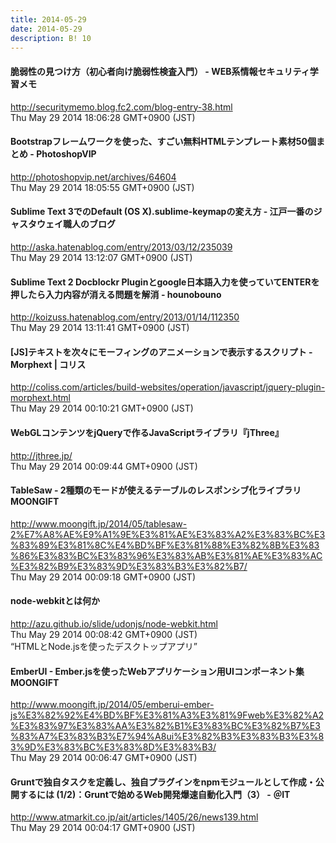 ```yaml
---
title: 2014-05-29
date: 2014-05-29
description: B! 10
---
```


#### 脆弱性の見つけ方（初心者向け脆弱性検査入門） - WEB系情報セキュリティ学習メモ
http://securitymemo.blog.fc2.com/blog-entry-38.html<br>
Thu May 29 2014 18:06:28 GMT+0900 (JST)<br>


#### Bootstrapフレームワークを使った、すごい無料HTMLテンプレート素材50個まとめ - PhotoshopVIP
http://photoshopvip.net/archives/64604<br>
Thu May 29 2014 18:05:55 GMT+0900 (JST)<br>


#### Sublime Text 3でのDefault (OS X).sublime-keymapの変え方 - 江戸一番のジャスタウェイ職人のブログ
http://aska.hatenablog.com/entry/2013/03/12/235039<br>
Thu May 29 2014 13:12:07 GMT+0900 (JST)<br>


#### Sublime Text 2 Docblockr Pluginとgoogle日本語入力を使っていてENTERを押したら入力内容が消える問題を解消 - hounobouno
http://koizuss.hatenablog.com/entry/2013/01/14/112350<br>
Thu May 29 2014 13:11:41 GMT+0900 (JST)<br>


####   [JS]テキストを次々にモーフィングのアニメーションで表示するスクリプト -Morphext | コリス
http://coliss.com/articles/build-websites/operation/javascript/jquery-plugin-morphext.html<br>
Thu May 29 2014 00:10:21 GMT+0900 (JST)<br>


#### WebGLコンテンツをjQueryで作るJavaScriptライブラリ『jThree』
http://jthree.jp/<br>
Thu May 29 2014 00:09:44 GMT+0900 (JST)<br>


#### TableSaw - 2種類のモードが使えるテーブルのレスポンシブ化ライブラリ MOONGIFT
http://www.moongift.jp/2014/05/tablesaw-2%E7%A8%AE%E9%A1%9E%E3%81%AE%E3%83%A2%E3%83%BC%E3%83%89%E3%81%8C%E4%BD%BF%E3%81%88%E3%82%8B%E3%83%86%E3%83%BC%E3%83%96%E3%83%AB%E3%81%AE%E3%83%AC%E3%82%B9%E3%83%9D%E3%83%B3%E3%82%B7/<br>
Thu May 29 2014 00:09:18 GMT+0900 (JST)<br>


#### node-webkitとは何か
http://azu.github.io/slide/udonjs/node-webkit.html<br>
Thu May 29 2014 00:08:42 GMT+0900 (JST)<br>
“HTMLとNode.jsを使ったデスクトップアプリ”


#### EmberUI - Ember.jsを使ったWebアプリケーション用UIコンポーネント集 MOONGIFT
http://www.moongift.jp/2014/05/emberui-ember-js%E3%82%92%E4%BD%BF%E3%81%A3%E3%81%9Fweb%E3%82%A2%E3%83%97%E3%83%AA%E3%82%B1%E3%83%BC%E3%82%B7%E3%83%A7%E3%83%B3%E7%94%A8ui%E3%82%B3%E3%83%B3%E3%83%9D%E3%83%BC%E3%83%8D%E3%83%B3/<br>
Thu May 29 2014 00:06:47 GMT+0900 (JST)<br>


####  Gruntで独自タスクを定義し、独自プラグインをnpmモジュールとして作成・公開するには (1/2)：Gruntで始めるWeb開発爆速自動化入門（3） - ＠IT
http://www.atmarkit.co.jp/ait/articles/1405/26/news139.html<br>
Thu May 29 2014 00:04:17 GMT+0900 (JST)<br>


